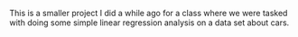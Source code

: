 This is a smaller project I did a while ago for a class where we were tasked with doing some simple linear regression analysis on a data set about cars.
